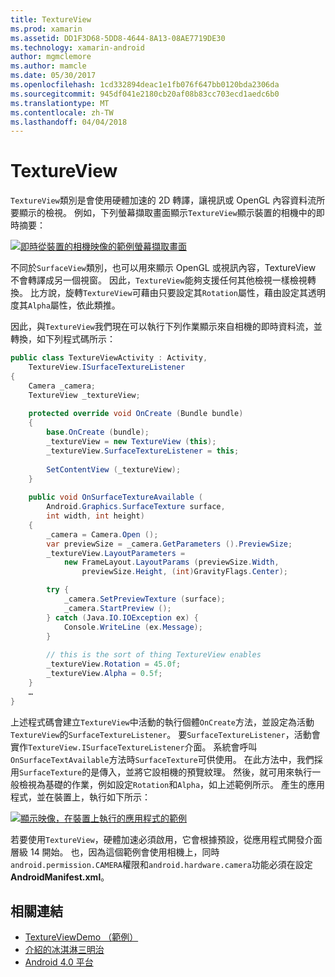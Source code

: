 ```yaml
---
title: TextureView
ms.prod: xamarin
ms.assetid: DD1F3D68-5DD8-4644-8A13-08AE7719DE30
ms.technology: xamarin-android
author: mgmclemore
ms.author: mamcle
ms.date: 05/30/2017
ms.openlocfilehash: 1cd332894deac1e1fb076f647bb0120bda2306da
ms.sourcegitcommit: 945df041e2180cb20af08b83cc703ecd1aedc6b0
ms.translationtype: MT
ms.contentlocale: zh-TW
ms.lasthandoff: 04/04/2018
---
```

# <a name="textureview"></a>TextureView

`TextureView`類別是會使用硬體加速的 2D 轉譯，讓視訊或 OpenGL 內容資料流所要顯示的檢視。 例如，下列螢幕擷取畫面顯示`TextureView`顯示裝置的相機中的即時摘要：

[![即時從裝置的相機映像的範例螢幕擷取畫面](texture-view-images/22-textureviewcamera.png)](texture-view-images/22-textureviewcamera.png#lightbox)

不同於`SurfaceView`類別，也可以用來顯示 OpenGL 或視訊內容，TextureView 不會轉譯成另一個視窗。
因此，`TextureView`能夠支援任何其他檢視一樣檢視轉換。 比方說，旋轉`TextureView`可藉由只要設定其`Rotation`屬性，藉由設定其透明度其`Alpha`屬性，依此類推。

因此，與`TextureView`我們現在可以執行下列作業顯示來自相機的即時資料流，並轉換，如下列程式碼所示：

```csharp
public class TextureViewActivity : Activity,
    TextureView.ISurfaceTextureListener
{
    Camera _camera;
    TextureView _textureView;
       
    protected override void OnCreate (Bundle bundle)
    {
        base.OnCreate (bundle);
        _textureView = new TextureView (this);
        _textureView.SurfaceTextureListener = this;
           
        SetContentView (_textureView);
    }
       
    public void OnSurfaceTextureAvailable (
        Android.Graphics.SurfaceTexture surface,
        int width, int height)
    {
        _camera = Camera.Open ();
        var previewSize = _camera.GetParameters ().PreviewSize;
        _textureView.LayoutParameters =
            new FrameLayout.LayoutParams (previewSize.Width,
                previewSize.Height, (int)GravityFlags.Center);

        try {
            _camera.SetPreviewTexture (surface);
            _camera.StartPreview ();
        } catch (Java.IO.IOException ex) {
            Console.WriteLine (ex.Message);
        }
           
        // this is the sort of thing TextureView enables
        _textureView.Rotation = 45.0f;
        _textureView.Alpha = 0.5f;
    }
    …
}
```

上述程式碼會建立`TextureView`中活動的執行個體`OnCreate`方法，並設定為活動`TextureView`的`SurfaceTextureListener`。 要`SurfaceTextureListener`，活動會實作`TextureView.ISurfaceTextureListener`介面。 系統會呼叫`OnSurfaceTextAvailable`方法時`SurfaceTexture`可供使用。 在此方法中，我們採用`SurfaceTexture`的是傳入，並將它設相機的預覽紋理。 然後，就可用來執行一般檢視為基礎的作業，例如設定`Rotation`和`Alpha`，如上述範例所示。 產生的應用程式，並在裝置上，執行如下所示：

[![顯示映像，在裝置上執行的應用程式的範例](texture-view-images/17-textureviewdemo.png)](texture-view-images/17-textureviewdemo.png#lightbox)

若要使用`TextureView`，硬體加速必須啟用，它會根據預設，從應用程式開發介面層級 14 開始。 也，因為這個範例會使用相機上，同時`android.permission.CAMERA`權限和`android.hardware.camera`功能必須在設定**AndroidManifest.xml**。



## <a name="related-links"></a>相關連結

- [TextureViewDemo （範例）](https://developer.xamarin.com/samples/monodroid/TextureViewDemo/)
- [介紹的冰淇淋三明治](http://www.android.com/about/ice-cream-sandwich/)
- [Android 4.0 平台](http://developer.android.com/sdk/android-4.0.html)
